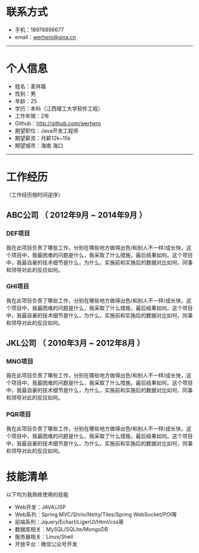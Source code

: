 # 联系方式

+ 手机：18976896677
+ email：werhero@sina.cn
---
# 个人信息

+ 姓名：麦祥磊
+ 性别：男
+ 年龄：25
+ 学历：本科（江西理工大学软件工程）
+ 工作年限：2年
+ Github：http://github.com/werhero
+ 期望职位：Java开发工程师
+ 期望薪资：月薪12k~15k
+ 期望城市：海南 海口
---
# 工作经历

（工作经历按时间逆序）
## ABC公司 （ 2012年9月 ~ 2014年9月 ）

### DEF项目 
我在此项目负责了哪些工作，分别在哪些地方做得出色/和别人不一样/成长快，这个项目中，我最困难的问题是什么，我采取了什么措施，最后结果如何。这个项目中，我最自豪的技术细节是什么，为什么，实施前和实施后的数据对比如何，同事和领导对此的反应如何。

### GHI项目 
我在此项目负责了哪些工作，分别在哪些地方做得出色/和别人不一样/成长快，这个项目中，我最困难的问题是什么，我采取了什么措施，最后结果如何。这个项目中，我最自豪的技术细节是什么，为什么，实施前和实施后的数据对比如何，同事和领导对此的反应如何。

## JKL公司 （ 2010年3月 ~ 2012年8月 ）

### MNO项目 
我在此项目负责了哪些工作，分别在哪些地方做得出色/和别人不一样/成长快，这个项目中，我最困难的问题是什么，我采取了什么措施，最后结果如何。这个项目中，我最自豪的技术细节是什么，为什么，实施前和实施后的数据对比如何，同事和领导对此的反应如何。

### PQR项目 
我在此项目负责了哪些工作，分别在哪些地方做得出色/和别人不一样/成长快，这个项目中，我最困难的问题是什么，我采取了什么措施，最后结果如何。这个项目中，我最自豪的技术细节是什么，为什么，实施前和实施后的数据对比如何，同事和领导对此的反应如何。

# 技能清单

以下均为我熟练使用的技能

+ Web开发：JAVA/JSP
+ Web系列：Spring MVC/Shrio/Netty/Tiles/Spring WebSocket/POI等
+ 前端系列：Jquery/Echart/LigerUI/Html/css等
+ 数据库相关：MySQL/SQLite/MongoDB
+ 服务器相关：Linux/Shell
+ 开放平台：微信公众号开发
